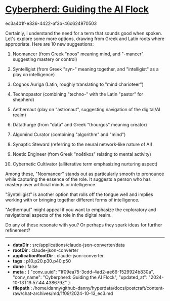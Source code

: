# [Cyberpherd: Guiding the AI Flock](https://claude.ai/chat/1f09ea75-3cdd-4ad2-ae66-1529924b830a)

ec3a401f-e336-4422-af3b-46c624970503

 Certainly, I understand the need for a term that sounds good when spoken. Let's explore some more options, drawing from Greek and Latin roots where appropriate. Here are 10 new suggestions:

1. Noomancer (from Greek "noos" meaning mind, and "-mancer" suggesting mastery or control)

2. Syntelligist (from Greek "syn-" meaning together, and "intelligist" as a play on intelligence)

3. Cognos Auriga (Latin, roughly translating to "mind charioteer")

4. Technopastor (combining "techno-" with the Latin "pastor" for shepherd)

5. Aethernaut (play on "astronaut", suggesting navigation of the digital/AI realm)

6. Datathurge (from "data" and Greek "thourgos" meaning creator)

7. Algomind Curator (combining "algorithm" and "mind")

8. Synaptic Steward (referring to the neural network-like nature of AI)

9. Noetic Engineer (from Greek "noētikos" relating to mental activity)

10. Cybernetic Cultivator (alliterative term emphasizing nurturing aspect)

Among these, "Noomancer" stands out as particularly smooth to pronounce while capturing the essence of the role. It suggests a person who has mastery over artificial minds or intelligence.

"Syntelligist" is another option that rolls off the tongue well and implies working with or bringing together different forms of intelligence.

"Aethernaut" might appeal if you want to emphasize the exploratory and navigational aspects of the role in the digital realm.

Do any of these resonate with you? Or perhaps they spark ideas for further refinement?

---

* **dataDir** : src/applications/claude-json-converter/data
* **rootDir** : claude-json-converter
* **applicationRootDir** : claude-json-converter
* **tags** : p10.p20.p30.p40.p50
* **done** : false
* **meta** : {
  "conv_uuid": "1f09ea75-3cdd-4ad2-ae66-1529924b830a",
  "conv_name": "Cyberpherd: Guiding the AI Flock",
  "updated_at": "2024-10-13T19:57:44.438679Z"
}
* **filepath** : /home/danny/github-danny/hyperdata/docs/postcraft/content-raw/chat-archives/md/1f09/2024-10-13_ec3.md